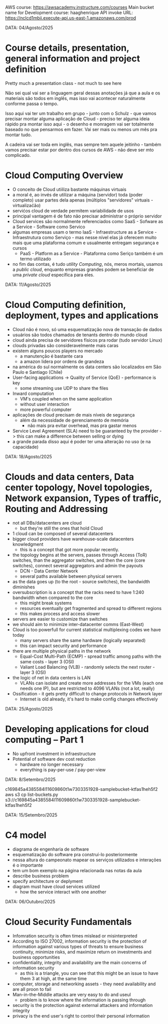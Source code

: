 AWS course: https://awsacademy.instructure.com/courses
Main bucket name for Development course: haaghenrique
API invoke URL: https://nclcd1mbii.execute-api.us-east-1.amazonaws.com/prod

DATA: 04/Agosto/2025

# Course details, presentation, general information and project definition
Pretty much a presentation class - not much to see here

Não sei qual vai ser a linguagem geral dessas anotações já que a aula e os materiais são todos em inglês, mas isso vai acontecer naturalmente conforme passa o tempo.

Isso aqui vai ter um trabalho em grupo - junto com o Schulz - que vamos precisar montar alguma aplicação de Cloud - preciso ter alguma ideia rápido pra montar isso aqui - o desenho e monragem vai ser totalmente baseado no que pensarmos em fazer. Vai ser mais ou menos um mês pra montar tudo.

A cadeira vai ser toda em inglês, mas sempre tem aquele jeitinho - também vamos precisar estar por dentro dos cursos de AWS - não deve ser mto complicado.

# Cloud Computing Overview
- O conceito de Cloud utiiliza bastante máquinas virtuais
- a moral é, ao invés de utilizar a máquina (servidor) toda (poder completo) usar partes dela apenas (múltiplos "servidores" virtuais - virtualizaćão)
- servićos cloud de verdade permitem variabilidade de usos
- principal vantagem é de fato não precisar administrar o próprio servidor
- Cloud services são normalmente referenciados como SaaS - Sofware as a Service - Software como Servico
- algumas empresas usam o termo IaaS - Infraestructure as a Service - Infraestrutura como Serviço - mas nesse nível elas já oferecem muito mais que uma plataforma comum e usualmente entregam segurança e cursos
    - PaaS - Platform as a Service - Plataforma como Seriço também é um termo utilizado
- no fim das contas, é tudo *utility Computing*, nós, meros mortais, usamos a *public cloud*, enquanto empresas grandes podem se beneficiar de uma *private cloud* específica para eles.

DATA: 11/Agosto/2025
# Cloud Computing definition, deployment, types and applications
- Cloud não é novo, só uma esquematização nova de transação de dados
- usuários são todos chamados de tenants dentro do mundo cloud
- cloud ainda precisa de servidores físicos pra rodar (tudo servidor Linux)
- clouds privadas são consideravelmente mais caras
- existem alguns poucos players no mercado
    - a manutenção é bastante cara
    - a amazon lidera por ordens de grandeza
- na américa do sul normalmente os data centers são localizados em São Paulo e Santiago (Chile)
- User-facing applications -> Quality of Service (QoE) - performance is key
    - some streaming use UDP to share the files
- Inward computation
    - VM's coupled when on the same application
    - without user interaction
    - more powerful computer
- aplicações de cloud precisam de mais níveis de segurança
    - além da necessidade de gerenciamento de memória
        - não mais pra evitar overhead, mas pra gastar menos
- Service Level Agreement (SLA) need to be guaranteed by the provider -> this can make a difference between selling or dying
- a grande parada disso aqui é poder ter uma alteração no uso (e na capacidade)

DATA: 18/Agosto/2025
# Clouds and data centers, Data center topology, Novel topologies, Network expansion, Types of traffic, Routing and Addressing
- not all DBs/datacenters are cloud
    - but they're still the ones that hold Cloud
- 1 cloud can be composed of several datacenters
- bigger cloud providers have warehouse-scale datacenters knowledgment
    - this is a concept that got more popular recently.
- the topology begins at the servers, passes through Access (ToR) switches, than the aggregator switches, and then the core (core switches), connect several aggregators and admin the payouts
    - DCN - Data Center Network
    - several paths available between physical servers
- as the data goes up (to the root - source switches), the bandwidth diminishes
- oversubscription is a concept that the racks need to have 1:240 bandwidth when compared to the core
    - this might break systems
    - resources eventually get fragmented and spread to different regions
    - this makes process and access slower
- servers are easier to customize than switches
- we should aim to minimize inter-datacenter comms (East-West)
- Cloud is too powerfull for current statistical multiplexing codes we have today
    - many servers share the same hardware (logically separated)
    - this can impact security and performance
- there are multiple physical paths in the network
    - Equal-Cost Multi-Path (ECMP) - spread traffic among paths with the same costs - layer 3 (OSI)
    - Valiant Load Balancing (VLB) - randomly selects the next router - layer 3 (OSI)
- the logic of net in data centers is LAN
    - VLANs can isolate and create more addresses for the VMs (each one needs one IP), but are restricted to 4096 VLANs (not a lot, really)
- Ossification - it gets pretty difficult to change protocols in Network layer
    - Internet is old already, it's hard to make config changes effectively

DATA: 25/Agosto/2025
# Developing applications for cloud computing – Part 1
- No upfront investment in infraestructure
- Potential of software dev cost reduction
    - hardware no longer necessary
    - everything is pay-per-use / pay-per-view

DATA: 8/Setembro/2025

c169845a4385584l11609860t1w7303351928-samplebucket-ktfas1heh5f2
aws s3 cp list-buckets.py s3://c169845a4385584l11609860t1w7303351928-samplebucket-ktfas1heh5f2

DATA: 15/Setembro/2025
# C4 model
- diagrama de engenharia de software
- esquematização do software pra construí-lo posteriormente
- nessa altura do campeonato mapear os serviços utilizados e interações é o importante
- tem um bom exemplo na página relacionada nas notas da aula
- describe business problem
- specify architecture or deplyment
- diagram must have cloud services utilized
    - how the service interact with one another
 
DATA: 06/Outubro/2025
# Cloud Security Fundamentals
- Infomration security is often times mislead or misinterpreted
- According to ISO 27002, information security is the protection of information against various types of threats to ensure business continuity, minimize risks, and maximize return on investments and business opportunities
- confidentiality, integrity and availability are the main concerns of information security
    - as this is a triangle, you can see that this might be an issue to have them 3 at high, at the same time
- computer, storage and networking assets - they need availability and are all proon to fail
- Man-in-the-Middle attacks are very easy to do and useul
    - problem is to know where the information is passing through
- security is the protection against external attackers and information integrity
- privacy is the end user's right to control their personal information
